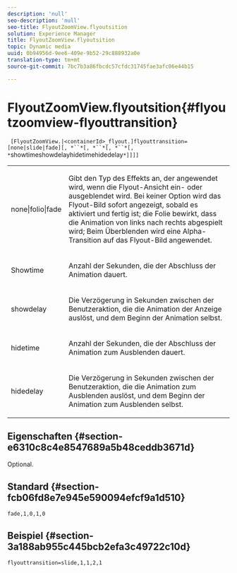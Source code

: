 ```yaml
---
description: 'null'
seo-description: 'null'
seo-title: FlyoutZoomView.flyoutsition
solution: Experience Manager
title: FlyoutZoomView.flyoutsition
topic: Dynamic media
uuid: 0b94956d-9ee6-409e-9b52-29c888932a0e
translation-type: tm+mt
source-git-commit: 7bc7b3a86fbcdc57cfdc31745fae3afc06e44b15

---
```



# FlyoutZoomView.flyoutsition{#flyoutzoomview-flyouttransition}

` [FlyoutZoomView.|<containerId>_flyout.]flyouttransition=[none|slide|fade][, *``*[, *``*[, *``*[, *`showtimeshowdelayhidetimehidedelay`*]]]]`

<table id="table_AB421835D2454ECD8AA40DBFADBAC65F"> 
 <tbody> 
  <tr> 
   <td colname="col1"> <p> <span class="codeph"> <span class="varname"> none|folio|fade </span></span> </p> </td> 
   <td colname="col2"> <p> Gibt den Typ des Effekts an, der angewendet wird, wenn die Flyout-Ansicht ein- oder ausgeblendet wird. Bei <span class="codeph"> keiner </span>Option wird das Flyout-Bild sofort angezeigt, sobald es aktiviert und fertig ist; die <span class="codeph"> Folie </span> bewirkt, dass die Animation von links nach rechts abgespielt wird; Beim <span class="codeph"> </span> Überblenden wird eine Alpha-Transition auf das Flyout-Bild angewendet. </p> </td> 
  </tr> 
  <tr> 
   <td colname="col1"> <p> <span class="codeph"> <span class="varname"> Showtime </span></span> </p> </td> 
   <td colname="col2"> <p> Anzahl der Sekunden, die der Abschluss der Animation dauert. </p> </td> 
  </tr> 
  <tr> 
   <td colname="col1"> <p> <span class="codeph"> <span class="varname"> showdelay </span></span> </p> </td> 
   <td colname="col2"> <p> Die Verzögerung in Sekunden zwischen der Benutzeraktion, die die Animation der Anzeige auslöst, und dem Beginn der Animation selbst. </p> </td> 
  </tr> 
  <tr> 
   <td colname="col1"> <p> <span class="codeph"> <span class="varname"> hidetime </span></span> </p> </td> 
   <td colname="col2"> <p> Anzahl der Sekunden, die der Abschluss der Animation zum Ausblenden dauert. </p> </td> 
  </tr> 
  <tr> 
   <td colname="col1"> <p> <span class="codeph"> <span class="varname"> hidedelay </span></span> </p> </td> 
   <td colname="col2"> <p> Die Verzögerung in Sekunden zwischen der Benutzeraktion, die die Animation zum Ausblenden auslöst, und dem Beginn der Animation zum Ausblenden selbst. </p> </td> 
  </tr> 
 </tbody> 
</table>

## Eigenschaften {#section-e6310c8c4e8547689a5b48ceddb3671d}

Optional.

## Standard {#section-fcb06fd8e7e945e590094efcf9a1d510}

`fade,1,0,1,0`

## Beispiel {#section-3a188ab955c445bcb2efa3c49722c10d}

`flyouttransition=slide,1,1,2,1`
